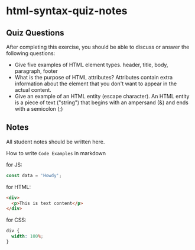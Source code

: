 # html-syntax-quiz-notes

## Quiz Questions

After completing this exercise, you should be able to discuss or answer the following questions:

- Give five examples of HTML element types.
  header, title, body, paragraph, footer
- What is the purpose of HTML attributes?
  Attributes contain extra information about the element that you don't want to appear in the actual content.
- Give an example of an HTML entity (escape character).
  An HTML entity is a piece of text ("string") that begins with an ampersand (&) and ends with a semicolon (;)

## Notes

All student notes should be written here.

How to write `Code Examples` in markdown

for JS:

```javascript
const data = 'Howdy';
```

for HTML:

```html
<div>
  <p>This is text content</p>
</div>
```

for CSS:

```css
div {
  width: 100%;
}
```

